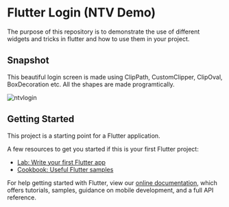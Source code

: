 # Flutter Login (NTV Demo)

The purpose of this repository is to demonstrate the use of different widgets and tricks in flutter and how to use them in your project.


## Snapshot

This beautiful login screen is made using ClipPath, CustomClipper, ClipOval, BoxDecoration etc.
All the shapes are made programtically.

![ntvlogin](https://user-images.githubusercontent.com/39448332/61870940-c5253200-aedf-11e9-8148-fc36085eba11.png)


## Getting Started

This project is a starting point for a Flutter application.

A few resources to get you started if this is your first Flutter project:

- [Lab: Write your first Flutter app](https://flutter.dev/docs/get-started/codelab)
- [Cookbook: Useful Flutter samples](https://flutter.dev/docs/cookbook)

For help getting started with Flutter, view our
[online documentation](https://flutter.dev/docs), which offers tutorials,
samples, guidance on mobile development, and a full API reference.



